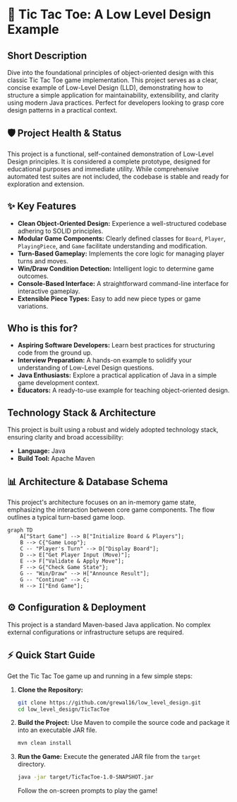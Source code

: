 # 🚀 Tic Tac Toe: A Low Level Design Example

## Short Description
Dive into the foundational principles of object-oriented design with this classic Tic Tac Toe game implementation. This project serves as a clear, concise example of Low-Level Design (LLD), demonstrating how to structure a simple application for maintainability, extensibility, and clarity using modern Java practices. Perfect for developers looking to grasp core design patterns in a practical context.

## 🛡️ Project Health & Status
This project is a functional, self-contained demonstration of Low-Level Design principles. It is considered a complete prototype, designed for educational purposes and immediate utility. While comprehensive automated test suites are not included, the codebase is stable and ready for exploration and extension.

## ✨ Key Features
*   **Clean Object-Oriented Design:** Experience a well-structured codebase adhering to SOLID principles.
*   **Modular Game Components:** Clearly defined classes for `Board`, `Player`, `PlayingPiece`, and `Game` facilitate understanding and modification.
*   **Turn-Based Gameplay:** Implements the core logic for managing player turns and moves.
*   **Win/Draw Condition Detection:** Intelligent logic to determine game outcomes.
*   **Console-Based Interface:** A straightforward command-line interface for interactive gameplay.
*   **Extensible Piece Types:** Easy to add new piece types or game variations.

## Who is this for?
*   **Aspiring Software Developers:** Learn best practices for structuring code from the ground up.
*   **Interview Preparation:** A hands-on example to solidify your understanding of Low-Level Design questions.
*   **Java Enthusiasts:** Explore a practical application of Java in a simple game development context.
*   **Educators:** A ready-to-use example for teaching object-oriented design.

## Technology Stack & Architecture
This project is built using a robust and widely adopted technology stack, ensuring clarity and broad accessibility:

*   **Language:** Java
*   **Build Tool:** Apache Maven

## 📊 Architecture & Database Schema
This project's architecture focuses on an in-memory game state, emphasizing the interaction between core game components. The flow outlines a typical turn-based game loop.

```mermaid
graph TD
    A["Start Game"] --> B["Initialize Board & Players"];
    B --> C{"Game Loop"};
    C -- "Player's Turn" --> D["Display Board"];
    D --> E["Get Player Input (Move)"];
    E --> F["Validate & Apply Move"];
    F --> G{"Check Game State"};
    G -- "Win/Draw" --> H["Announce Result"];
    G -- "Continue" --> C;
    H --> I["End Game"];
```

## ⚙️ Configuration & Deployment
This project is a standard Maven-based Java application. No complex external configurations or infrastructure setups are required.

## ⚡ Quick Start Guide
Get the Tic Tac Toe game up and running in a few simple steps:

1.  **Clone the Repository:**
    ```bash
    git clone https://github.com/grewal16/low_level_design.git
    cd low_level_design/TicTacToe
    ```
2.  **Build the Project:**
    Use Maven to compile the source code and package it into an executable JAR file.
    ```bash
    mvn clean install
    ```
3.  **Run the Game:**
    Execute the generated JAR file from the `target` directory.
    ```bash
    java -jar target/TicTacToe-1.0-SNAPSHOT.jar
    ```
    Follow the on-screen prompts to play the game!